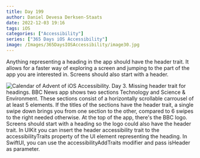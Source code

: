 ```yaml
---
title: Day 199
author: Daniel Devesa Derksen-Staats
date: 2022-12-03 19:16
tags: iOS
categories: ["Accessibility"]
series: ["365 Days iOS Accessibility"]
image: /Images/365DaysIOSAccessibility/image30.jpg
---
```


Anything representing a heading in the app should have the header trait. It allows for a faster way of exploring a screen and jumping to the part of the app you are interested in. Screens should also start with a header.

![Calendar of Advent of iOS Accessibility. Day 3. Missing header trait for headings. BBC News app shows two sections Technology and Science & Environment. These sections consist of a horizontally scrollable carrousel of at least 5 elements. If the titles of the sections have the header trait, a single swipe down brings you from one section to the other, compared to 6 swipes to the right needed otherwise. At the top of the app, there's the BBC logo. Screens should start with a heading so the logo could also have the header trait. In UIKit you can insert the header accessibility trait to the accessibilityTraits property of the UI element representing the heading. In SwiftUI, you can use the accessibilityAddTraits modifier and pass isHeader as parameter.](/Images/365DaysIOSAccessibility/image30.jpg)